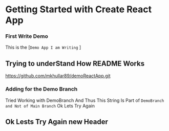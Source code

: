 # Getting Started with Create React App
### First Write Demo

This is the [`Demo App I am Writing` ]

## Trying to underStand How README Works
https://github.com/mkhullar89/demoReactApp.git

### Adding for the Demo Branch
Tried Working with DemoBranch And Thus This String Is Part of `DemoBranch and Not of Main Branch`
Ok Lets Try Again

## Ok Lests Try Again new Header